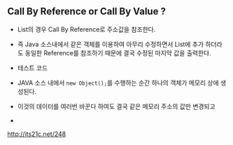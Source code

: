 ## Call By Reference or Call By Value ?
 - List의 경우 Call By Reference로 주소값을 참조한다.
 - 즉 Java 소스내에서 같은 객체를 이용하여 아무리 수정하면서 List에 추가 하더라도 동일한 Reference를 참조하기 때문에 결국 수정된 마지막 값을 출력한다.
 - 테스트 코드 

 - JAVA 소스 내에서 `new Object();`를 수행하는 순간 하나의 객체가 메모리 상에 생성된다.
 - 이것의 데이터를 여러번 바꾼다 하여도 결국 같은 메모리 주소의 값만 변경되고
 - 

 http://its21c.net/248